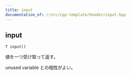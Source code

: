 ```yaml
---
title: input
documentation_of: //src/cpp-template/header/input.hpp
---
```


## input
```
T input()
```

値を一つ受け取って返す。

unused variable との相性がよい。
